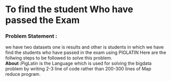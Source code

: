 # To find the student Who have passed the Exam
<h3>Problem Statement :<br> </h3>
we have two datasets one is results and other is students in which we have find the students who have passed in the exam using PIGLATIN
Here are the follwing steps to be followed to solve this problem.
<br><b>About :</b>PigLatin is the Language which is used for solving the bigdata problem by writing 2-3 line of code rather than 200-300 lines of Map reduce program.

